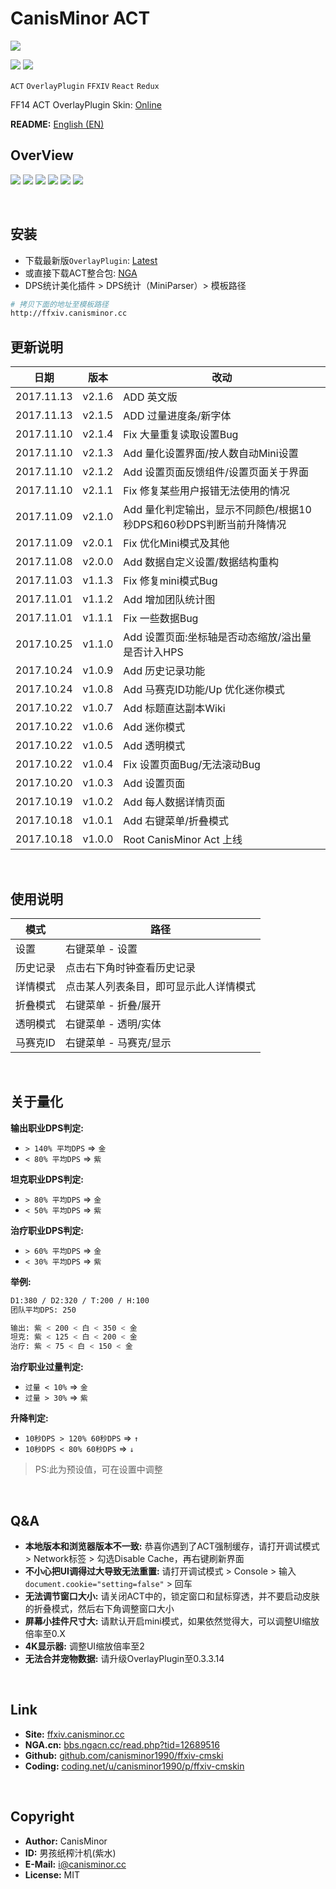 # CanisMinor ACT

![](http://qn.canisminor.cc/2017-11-10-cmskin-logo.png)

[![](https://img.shields.io/github/tag/canisminor1990/ffxiv-cmskin.svg)](https://github.com/canisminor1990/ffxiv-cmskin)
[![](https://img.shields.io/badge/Works%20with-OverlayPlugin-green.svg)](https://github.com/hibiyasleep/OverlayPlugin)

`ACT` `OverlayPlugin` `FFXIV` `React` `Redux`

FF14 ACT OverlayPlugin Skin: [Online](http://ffxiv.canisminor.cc)

**README:** [English (EN)](README_en.md)

## OverView

![](http://qn.canisminor.cc/2017-10-23-1.png)
![](http://qn.canisminor.cc/2017-10-23-2.png)
![](http://qn.canisminor.cc/2017-10-23-3.png)
![](http://qn.canisminor.cc/2017-10-23-4.png)
![](http://qn.canisminor.cc/2017-10-23-5.png)
![](http://qn.canisminor.cc/2017-10-23-6.png)

<br />

## 安装

- 下载最新版`OverlayPlugin`: [Latest](https://github.com/hibiyasleep/OverlayPlugin/releases)
- 或直接下载ACT整合包: [NGA](http://bbs.ngacn.cc/read.php?tid=12526945)
- DPS统计美化插件 > DPS统计（MiniParser）> 模板路径

```sh
# 拷贝下面的地址至模板路径
http://ffxiv.canisminor.cc
```





## 更新说明

|日期|版本|改动|
|---|---|---|
|2017.11.13|v2.1.6|ADD 英文版|
|2017.11.13|v2.1.5|ADD 过量进度条/新字体|
|2017.11.10|v2.1.4|Fix 大量重复读取设置Bug|
|2017.11.10|v2.1.3|Add 量化设置界面/按人数自动Mini设置|
|2017.11.10|v2.1.2|Add 设置页面反馈组件/设置页面关于界面|
|2017.11.10|v2.1.1|Fix 修复某些用户报错无法使用的情况|
|2017.11.09|v2.1.0|Add 量化判定输出，显示不同颜色/根据10秒DPS和60秒DPS判断当前升降情况|
|2017.11.09|v2.0.1|Fix 优化Mini模式及其他|
|2017.11.08|v2.0.0|Add 数据自定义设置/数据结构重构|
|2017.11.03|v1.1.3|Fix 修复mini模式Bug|
|2017.11.01|v1.1.2|Add 增加团队统计图|
|2017.11.01|v1.1.1|Fix 一些数据Bug|
|2017.10.25|v1.1.0|Add 设置页面:坐标轴是否动态缩放/溢出量是否计入HPS|
|2017.10.24|v1.0.9|Add 历史记录功能|
|2017.10.24|v1.0.8|Add 马赛克ID功能/Up 优化迷你模式|
|2017.10.22|v1.0.7|Add 标题直达副本Wiki|
|2017.10.22|v1.0.6|Add 迷你模式|
|2017.10.22|v1.0.5|Add 透明模式|
|2017.10.22|v1.0.4|Fix 设置页面Bug/无法滚动Bug|
|2017.10.20|v1.0.3|Add 设置页面|
|2017.10.19|v1.0.2|Add 每人数据详情页面|
|2017.10.18|v1.0.1|Add 右键菜单/折叠模式|
|2017.10.18|v1.0.0|Root CanisMinor Act 上线|

<br />

## 使用说明

|模式|路径|
|---|---|
|设置|右键菜单 - 设置|
|历史记录|点击右下角时钟查看历史记录|
|详情模式|点击某人列表条目，即可显示此人详情模式|
|折叠模式|右键菜单 - 折叠/展开|
|透明模式|右键菜单 - 透明/实体|
|马赛克ID|右键菜单 - 马赛克/显示|

<br />

## 关于量化

**输出职业DPS判定:**
- `> 140% 平均DPS` => `金`
- `< 80% 平均DPS` => `紫`

**坦克职业DPS判定:**
- `> 80% 平均DPS` => `金`
- `< 50% 平均DPS` => `紫`

**治疗职业DPS判定:**
- `> 60% 平均DPS` => `金`
- `< 30% 平均DPS` => `紫`

**举例:**
```sh
D1:380 / D2:320 / T:200 / H:100
团队平均DPS: 250

输出: 紫 < 200 < 白 < 350 < 金
坦克: 紫 < 125 < 白 < 200 < 金
治疗: 紫 < 75 < 白 < 150 < 金
```

**治疗职业过量判定:**
- `过量 < 10%` => `金`
- `过量 > 30%` => `紫`

**升降判定:**
- `10秒DPS > 120% 60秒DPS` => `↑`
- `10秒DPS < 80% 60秒DPS` => `↓`

> PS:此为预设值，可在设置中调整

<br />

## Q&A

- **本地版本和浏览器版本不一致:** 恭喜你遇到了ACT强制缓存，请打开调试模式 > Network标签 > 勾选Disable Cache，再右键刷新界面
- **不小心把UI调得过大导致无法重置:** 请打开调试模式 > Console > 输入`document.cookie="setting=false"` > 回车
- **无法调节窗口大小:** 请关闭ACT中的，锁定窗口和鼠标穿透，并不要启动皮肤的折叠模式，然后右下角调整窗口大小
- **屏幕小挂件尺寸大:** 请默认开启mini模式，如果依然觉得大，可以调整UI缩放倍率至0.X
- **4K显示器:** 调整UI缩放倍率至2
- **无法合并宠物数据:** 请升级OverlayPlugin至0.3.3.14

<br />

## Link

- **Site:** [ffxiv.canisminor.cc](https://ffxiv.canisminor.cc)
- **NGA.cn:** [bbs.ngacn.cc/read.php?tid=12689516](http://bbs.ngacn.cc/read.php?tid=12689516)
- **Github:** [github.com/canisminor1990/ffxiv-cmski](https://github.com/canisminor1990/ffxiv-cmskin)
- **Coding:** [coding.net/u/canisminor1990/p/ffxiv-cmskin](https://coding.net/u/canisminor1990/p/ffxiv-cmskin)

<br />

## Copyright

- **Author:** CanisMinor
- **ID:** 男孩纸榨汁机(紫水)
- **E-Mail:** <i@canisminor.cc>
- **License:** MIT



